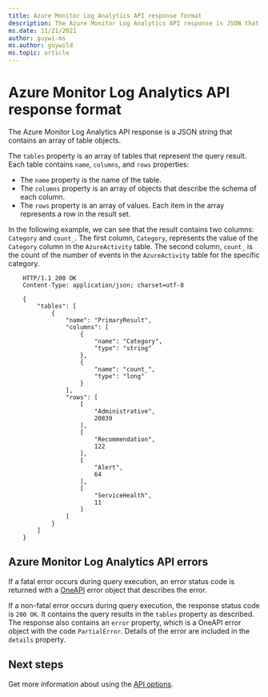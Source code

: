 ```yaml
---
title: Azure Monitor Log Analytics API response format
description: The Azure Monitor Log Analytics API response is JSON that contains an array of table objects.
ms.date: 11/21/2021
author: guywi-ms
ms.author: guywild
ms.topic: article
---
```

# Azure Monitor Log Analytics API response format

The Azure Monitor Log Analytics API response is a JSON string that contains an array of table objects.

The `tables` property is an array of tables that represent the query result. Each table contains `name`, `columns`, and `rows` properties:

 - The `name` property is the name of the table.
 - The `columns` property is an array of objects that describe the schema of each column.
 - The `rows` property is an array of values. Each item in the array represents a row in the result set.

In the following example, we can see that the result contains two columns: `Category` and `count_`. The first column, `Category`, represents the value of the `Category` column in the `AzureActivity` table. The second column, `count_` is the count of the number of events in the `AzureActivity` table for the specific category.

```
    HTTP/1.1 200 OK
    Content-Type: application/json; charset=utf-8
    
    {
        "tables": [
            {
                "name": "PrimaryResult",
                "columns": [
                    {
                        "name": "Category",
                        "type": "string"
                    },
                    {
                        "name": "count_",
                        "type": "long"
                    }
                ],
                "rows": [
                    [
                        "Administrative",
                        20839
                    ],
                    [
                        "Recommendation",
                        122
                    ],
                    [
                        "Alert",
                        64
                    ],
                    [
                        "ServiceHealth",
                        11
                    ]
                ]
            }
        ]
    }
```

## Azure Monitor Log Analytics API errors

If a fatal error occurs during query execution, an error status code is returned with a [OneAPI](https://github.com/Microsoft/api-guidelines/blob/vNext/Guidelines.md#errorresponse--object) error object that describes the error.

If a non-fatal error occurs during query execution, the response status code is `200 OK`. It contains the query results in the `tables` property as described. The response also contains an `error` property, which is a OneAPI error object with the code `PartialError`. Details of the error are included in the `details` property.

## Next steps

Get more information about using the [API options](batch-queries.md).

